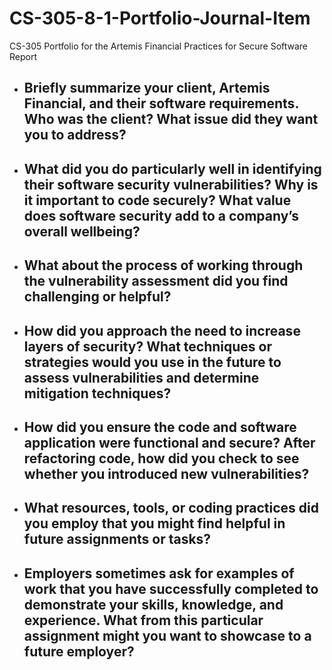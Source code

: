 # CS-305-8-1-Portfolio-Journal-Item
CS-305 Portfolio for the Artemis Financial Practices for Secure Software Report


- ## Briefly summarize your client, Artemis Financial, and their software requirements. Who was the client? What issue did they want you to address?

- ## What did you do particularly well in identifying their software security vulnerabilities? Why is it important to code securely? What value does software security add to a company’s overall wellbeing?

- ## What about the process of working through the vulnerability assessment did you find challenging or helpful?

- ## How did you approach the need to increase layers of security? What techniques or strategies would you use in the future to assess vulnerabilities and determine mitigation techniques?

- ## How did you ensure the code and software application were functional and secure? After refactoring code, how did you check to see whether you introduced new vulnerabilities?

- ## What resources, tools, or coding practices did you employ that you might find helpful in future assignments or tasks?

- ## Employers sometimes ask for examples of work that you have successfully completed to demonstrate your skills, knowledge, and experience. What from this particular assignment might you want to showcase to a future employer?

